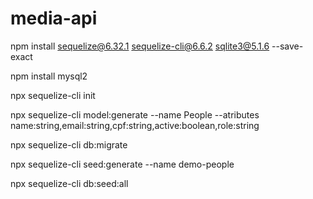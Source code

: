 # media-api

npm install sequelize@6.32.1 sequelize-cli@6.6.2 sqlite3@5.1.6 --save-exact

npm install mysql2

npx sequelize-cli init

npx sequelize-cli model:generate --name People --atributes name:string,email:string,cpf:string,active:boolean,role:string

npx sequelize-cli db:migrate

npx sequelize-cli seed:generate --name demo-people

npx sequelize-cli db:seed:all
